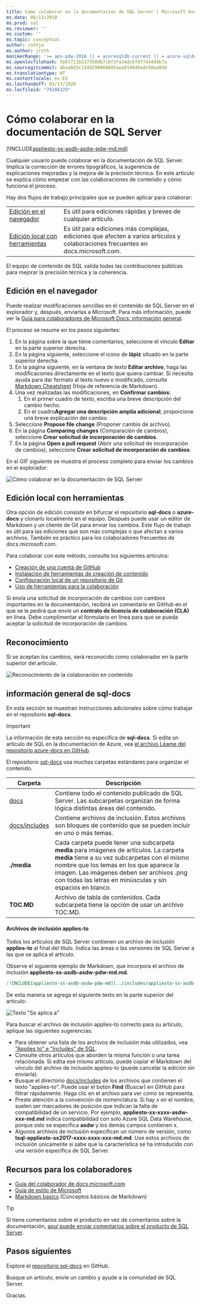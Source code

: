 ```yaml
---
title: Cómo colaborar en la documentación de SQL Server | Microsoft Docs
ms.date: 08/13/2018
ms.prod: sql
ms.reviewer: ''
ms.custom: ''
ms.topic: conceptual
author: rothja
ms.author: jroth
monikerRange: '>= aps-pdw-2016 || = azuresqldb-current || = azure-sqldw-latest || >= sql-server-2016 || >= sql-server-linux-2017 || = sqlallproducts-allversions'
ms.openlocfilehash: 5b63711b537358db7cbf3fa34dcbfdf7444d4b7a
ms.sourcegitcommit: 4baa8d3c13dd290068885aea914845ede58aa840
ms.translationtype: HT
ms.contentlocale: es-ES
ms.lasthandoff: 03/13/2020
ms.locfileid: "79286329"
---
```

# <a name="how-to-contribute-to-sql-server-documentation"></a>Cómo colaborar en la documentación de SQL Server

[!INCLUDE[appliesto-ss-asdb-asdw-pdw-md.md](../includes/appliesto-ss-asdb-asdw-pdw-md.md)]

Cualquier usuario puede colaborar en la documentación de SQL Server. Implica la corrección de errores tipográficos, la sugerencia de explicaciones mejoradas y la mejora de la precisión técnica. En este artículo se explica cómo empezar con las colaboraciones de contenido y cómo funciona el proceso.

Hay dos flujos de trabajo principales que se pueden aplicar para colaborar:

|||
|---|---|
| [Edición en el navegador](#githubui) | Es útil para ediciones rápidas y breves de cualquier artículo. |
| [Edición local con herramientas](#tools) | Es útil para ediciones más complejas, ediciones que afecten a varios artículos y colaboraciones frecuentes en docs.microsoft.com. |

El equipo de contenido de SQL valida todas las contribuciones públicas para mejorar la precisión técnica y la coherencia. 

## <a id="githubui"></a> Edición en el navegador

Puede realizar modificaciones sencillas en el contenido de SQL Server en el explorador y, después, enviarlas a Microsoft. Para más información, puede ver la [Guía para colaboradores de Microsoft Docs: información general](https://docs.microsoft.com/contribute/#quick-edits-to-existing-documents). 

El proceso se resume en los pasos siguientes: 

1. En la página sobre la que tiene comentarios, seleccione el vínculo **Editar** en la parte superior derecha.
1. En la página siguiente, seleccione el icono de **lápiz** situado en la parte superior derecha.
1. En la página siguiente, en la ventana de texto **Editar archivo**, haga las modificaciones directamente en el texto que quiera cambiar.
    Si necesita ayuda para dar formato al texto nuevo o modificado, consulte [Markdown Cheatsheet](https://github.com/adam-p/markdown-here/wiki/Markdown-Cheatsheet) (Hoja de referencia de Markdown).
1. Una vez realizadas las modificaciones, en **Confirmar cambios**:
    1. En el primer cuadro de texto, escriba una breve descripción del cambio hecho.
    1. En el cuadro**Agregar una descripción amplia adicional**, proporcione una breve explicación del cambio.
1. Seleccione **Propose file change** (Proponer cambio de archivo).
1. En la página **Comparing changes** (Comparación de cambios), seleccione **Crear solicitud de incorporación de cambios**. 
1. En la página **Open a pull request** (Abrir una solicitud de incorporación de cambios), seleccione **Crear solicitud de incorporación de cambios**. 

En el GIF siguiente se muestra el proceso completo para enviar los cambios en el explorador:

![Cómo colaborar en la documentación de SQL Server](media/sql-server-docs-navigation-guide/edit-sql-docs.gif)

## <a id="tools"></a> Edición local con herramientas

Otra opción de edición consiste en bifurcar el repositorio **sql-docs** o **azure-docs** y clonarlo localmente en el equipo. Después puede usar un editor de Markdown y un cliente de Git para enviar los cambios. Este flujo de trabajo es útil para las ediciones que son más complejas o que afectan a varios archivos. También es práctico para los colaboradores frecuentes de docs.microsoft.com.

Para colaborar con este método, consulte los siguientes artículos:

- [Creación de una cuenta de GitHub](https://docs.microsoft.com/contribute/get-started-setup-github)
- [Instalación de herramientas de creación de contenido](https://docs.microsoft.com/contribute/get-started-setup-tools)
- [Configuración local de un repositorio de Git](https://docs.microsoft.com/contribute/get-started-setup-local)
- [Uso de herramientas para la colaboración](https://docs.microsoft.com/contribute/how-to-write-workflows-major)

Si envía una solicitud de incorporación de cambios con cambios importantes en la documentación, recibirá un comentario en GitHub en el que se le pedirá que envíe un **contrato de licencia de colaboración (CLA)** en línea. Debe cumplimentar el formulario en línea para que se pueda aceptar la solicitud de incorporación de cambios.

## <a name="recognition"></a>Reconocimiento

Si se aceptan los cambios, será reconocido como colaborador en la parte superior del artículo.

![Reconocimiento de la colaboración en contenido](./media/sql-server-docs-contribute/contribution-recognition.png)

## <a name="sql-docs-overview"></a>información general de sql-docs

En esta sección se muestran instrucciones adicionales sobre cómo trabajar en el repositorio **sql-docs**.

> [!IMPORTANT]
> La información de esta sección es específica de **sql-docs**. Si edita un artículo de SQL en la documentación de Azure, vea [el archivo Léame del repositorio azure-docs en GitHub](https://github.com/MicrosoftDocs/azure-docs/blob/master/README.md).

El repositorio [sql-docs](https://github.com/MicrosoftDocs/sql-docs) usa muchas carpetas estándares para organizar el contenido.

| Carpeta | Descripción |
|---|---|
| [docs](https://github.com/MicrosoftDocs/sql-docs/tree/live/docs) | Contiene todo el contenido publicado de SQL Server. Las subcarpetas organizan de forma lógica distintas áreas del contenido. |
| [docs/includes](https://github.com/MicrosoftDocs/sql-docs/tree/live/docs/includes) | Contiene archivos de inclusión. Estos archivos son bloques de contenido que se pueden incluir en uno o más temas. |
| **./media** | Cada carpeta puede tener una subcarpeta **media** para imágenes de artículos. La carpeta **media** tiene a su vez subcarpetas con el mismo nombre que los temas en los que aparece la imagen. Las imágenes deben ser archivos .png con todas las letras en minúsculas y sin espacios en blanco. |
| **TOC.MD** | Archivo de tabla de contenidos. Cada subcarpeta tiene la opción de usar un archivo TOC.MD. |

#### <a name="applies-to-includes"></a>Archivos de inclusión applies-to

Todos los artículos de SQL Server contienen un archivo de inclusión **applies-to** al final del título. Indica las áreas o las versiones de SQL Server a las que se aplica el artículo.

Observe el siguiente ejemplo de Markdown, que incorpora el archivo de inclusión **appliesto-ss-asdb-asdw-pdw-md.md**.

```Markdown
[!INCLUDE[appliesto-ss-asdb-asdw-pdw-md](../includes/appliesto-ss-asdb-asdw-pdw-md.md)]
```

De esta manera se agrega el siguiente texto en la parte superior del artículo:

![Texto "Se aplica a"](./media/sql-server-docs-contribute/applies-to.png)

Para buscar el archivo de inclusión applies-to correcto para su artículo, aplique las siguientes sugerencias:

- Para obtener una lista de los archivos de inclusión más utilizados, vea ["Applies to" e "Includes" de SQL](applies-to-includes.md).
- Consulte otros artículos que aborden la misma función o una tarea relacionada. Si edita ese mismo artículo, puede copiar el Markdown del vínculo del archivo de inclusión applies-to (puede cancelar la edición sin enviarla).
- Busque el directorio [docs/includes](https://github.com/MicrosoftDocs/sql-docs/tree/live/docs/includes) de los archivos que contienen el texto "applies-to". Puede usar el botón **Find** (Buscar) en GitHub para filtrar rápidamente. Haga clic en el archivo para ver cómo se representa.
- Preste atención a la convención de nomenclatura. Si hay x en el nombre, suelen ser marcadores de posición que indican la falta de compatibilidad de un servicio. Por ejemplo, **appliesto-xx-xxxx-asdw-xxx-md.md** indica compatibilidad con solo Azure SQL Data Warehouse, porque solo se especifica **asdw** y los demás campos contienen x.
- Algunos archivos de inclusión especifican un número de versión, como **tsql-appliesto-ss2017-xxxx-xxxx-xxx-md.md**. Use estos archivos de inclusión únicamente si sabe que la característica se ha introducido con una versión específica de SQL Server.

## <a name="contributor-resources"></a>Recursos para los colaboradores

- [Guía del colaborador de docs.microsoft.com](https://docs.microsoft.com/contribute/)
- [Guía de estilo de Microsoft](https://docs.microsoft.com/teamblog/style-guide)
- [Markdown basics](https://help.github.com/articles/getting-started-with-writing-and-formatting-on-github/) (Conceptos básicos de Markdown)

> [!TIP]
> Si tiene comentarios sobre el producto en vez de comentarios sobre la documentación, [aquí puede enviar comentarios sobre el producto de SQL Server](https://feedback.azure.com/forums/908035-sql-server).

## <a name="next-steps"></a>Pasos siguientes

Explore el [repositorio sql-docs](https://github.com/MicrosoftDocs/sql-docs) en GitHub.

Busque un artículo, envíe un cambio y ayude a la comunidad de SQL Server. 

Gracias.
